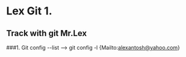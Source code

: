 # Lex Git 1. 
## Track with git **Mr.Lex**
###1. Git config --list --> git config -l {Mailto:alexantosh@yahoo.com}